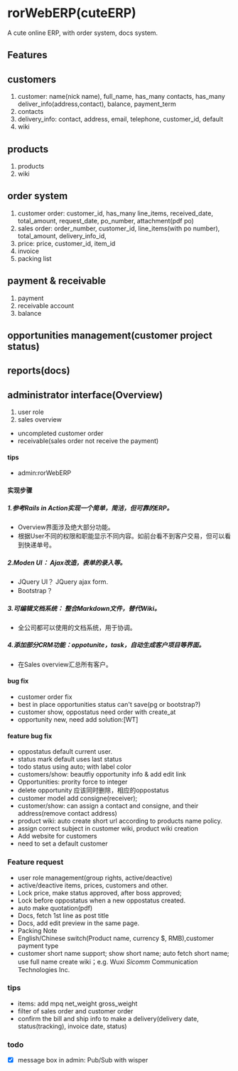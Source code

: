 # rorWebERP(cuteERP)

A cute online ERP, with order system, docs system.

## Features
## customers
1. customer: name(nick name), full_name, has_many contacts, has_many deliver_info(address,contact), balance, payment_term
1. contacts
1. delivery_info: contact, address, email, telephone, customer_id, default
1. wiki

## products
1. products
1. wiki

## order system
1. customer order: customer_id, has_many line_items, received_date, total_amount, request_date, po_number, attachment(pdf po)
1. sales order: order_number, customer_id, line_items(with po number), total_amount, delivery_info_id,
1. price: price, customer_id, item_id
1. invoice
1. packing list


## payment & receivable
1. payment
1. receivable account
1. balance

## opportunities management(customer project status)
## reports(docs)

## administrator interface(Overview)
1. user role
1. sales overview
 - uncompleted customer order
 - receivable(sales order not receive the payment)




#### tips
- admin:rorWebERP

#### 实现步骤
##### 1.参考Rails in Action实现一个简单，简洁，但可靠的ERP。
 - Overview界面涉及绝大部分功能。
 - 根据User不同的权限和职能显示不同内容。如前台看不到客户交易，但可以看到快递单号。

##### 2.Moden UI： Ajax改造，表单的录入等。
 - JQuery UI？ JQuery ajax form.
 - Bootstrap？

##### 3.可编辑文档系统： 整合Markdown文件，替代Wiki。
 - 全公司都可以使用的文档系统，用于协调。

##### 4.添加部分CRM功能：oppotunite，task，自动生成客户项目等界面。
 - 在Sales overview汇总所有客户。




#### bug fix
- customer order fix
- best in place opportunities status can't save(pg or bootstrap?)
- customer show, oppostatus need order with create_at
- opportunity new, need add solution:[WT]

#### feature bug fix
- oppostatus default current user.
- status mark default uses last status
- todo status using auto; with label color
- customers/show: beautfiy opportunity info & add edit link
- Opportunities: prority force to integer
- delete opportunity 应该同时删除，相应的oppostatus
- customer model add consigne(receiver);
- customer/show: can assign a contact and consigne, and their address(remove contact address)
- product wiki: auto create short url according to products name policy.
- assign correct subject in customer wiki, product wiki creation
- Add website for customers
- need to set a default customer

### Feature request
- user role management(group rights, active/deactive)
- active/deactive items, prices, customers and other.
- Lock price, make status approved, after boss approved;
- Lock before oppostatus when a new oppostatus created.
- auto make quotation(pdf)
- Docs, fetch 1st line as post title
- Docs, add edit preview in the same page.
- Packing Note
- English/Chinese switch(Product name, currency $, RMB),customer payment type
- customer short name support; show short name; auto fetch short name; use full name create wiki；e.g. Wuxi *Sicomm* Communication Technologies Inc.

### tips
- items: add mpq net_weight gross_weight
- filter of sales order and customer order
- confirm the bill and ship info to make a delivery(delivery date, status(tracking), invoice date, status)

### todo
- [x] message box in admin: Pub/Sub with wisper
